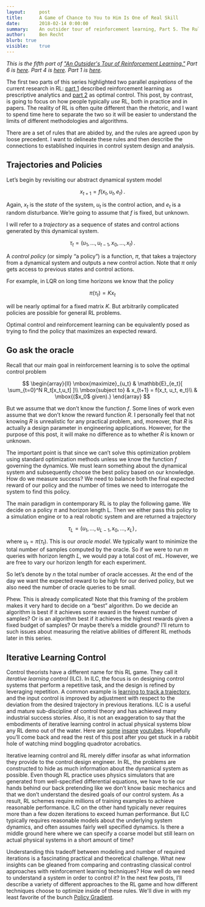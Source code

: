```yaml
---
layout:     post
title:      A Game of Chance to You to Him Is One of Real Skill
date:       2018-02-14 0:00:00
summary:    An outsider tour of reinforcement learning, Part 5. The Rules of the RL Game.
author:     Ben Recht
blurb: true
visible:    true
---
```


*This is the fifth part of ["An Outsider's Tour of Reinforcement Learning."](http://www.argmin.net/2018/02/20/outsider-rl/)  Part 6 is [here](http://www.argmin.net/2018/02/20/reinforce/). Part 4 is [here](http://www.argmin.net/2018/02/08/lqr/). Part 1 is [here](http://www.argmin.net/2018/01/29/taxonomy/).*


The first two parts of this series highlighted two parallel _aspirations_ of the current research in RL: [part 1](http://www.argmin.net/2018/01/29/taxonomy/) described reinforcement learning as prescriptive analytics and [part 2](http://www.argmin.net/2018/02/01/control-tour/) as optimal control. This post, by contrast, is going to focus on how people typically _use_ RL, both in practice and in papers. The reality of RL is often quite different than the rhetoric, and I want to spend time here to separate the two so it will be easier to understand the limits of different methodologies and algorithms.

There are a set of rules that are abided by, and the rules are agreed upon by loose precedent. I want to delineate these rules and then describe the connections to established inquiries in control system design and analysis.

## Trajectories and Policies

Let’s begin by revisiting our abstract dynamical system model

$$
    x_{t+1} = f( x_t, u_t, e_t)\,.
$$

Again, $x_t$ is the _state_ of the system, $u_t$ is the control action, and $e_t$ is a random disturbance. We’re going to assume that $f$ is fixed, but unknown.

I will refer to a _trajectory_ as a sequence of states and control actions generated by this dynamical system.

$$
\tau_t = (u_1,…,u_{t-1},x_0,…,x_t) \,.
$$

A _control policy_ (or simply “a policy”) is a function, $\pi$, that takes a trajectory from a dynamical system and outputs a new control action.  Note that $\pi$ only gets access to previous states and control actions.

For example, in LQR on long time horizons we know that the policy

$$
\pi(\tau_t) = K x_t
$$

will be nearly optimal for a fixed matrix $K$.  But arbitrarily complicated policies are possible for general RL problems.

Optimal control and reinforcement learning can be equivalently posed as trying to find the policy that maximizes an expected reward.

## Go ask the oracle

Recall that our main goal in reinforcement learning is to solve the optimal control problem

$$
\begin{array}{ll}
\mbox{maximize}_{u_t} & \mathbb{E}_{e_t}[ \sum_{t=0}^N R_t[x_t,u_t] ]\\
\mbox{subject to} &    x_{t+1} = f(x_t, u_t, e_t)\\
& \mbox{($x_0$ given).}
\end{array}
$$

But we assume that we don’t know the function $f$.  Some lines of work even assume that we don’t know the reward function $R$.  I personally feel that not knowing $R$ is unrealistic for any practical problem, and, moreover, that $R$ is actually a design parameter in engineering applications. However, for the purpose of this post, it will make no difference as to whether $R$ is known or unknown.

The important point is that since we can’t solve this optimization problem using standard optimization methods unless we know the function $f$ governing the dynamics. We must learn something about the dynamical system and subsequently choose the best policy based on our knowledge. How do we measure success? We need to balance both the final expected reward of our policy and the number of times we need to interrogate the system to find this policy.

The main paradigm in contemporary RL is to play the following game. We decide on a policy $\pi$ and horizon length L. Then we either pass this policy to a simulation engine or to a real robotic system and are returned a trajectory

$$
\tau_L = (u_1,…,u_{L-1},x_0,…,x_L)\,,
$$

where $u_t = \pi(\tau_t)$. This is our _oracle model_. We typically want to minimize the total number of samples computed by the oracle. So if we were to run $m$ queries with horizon length $L$, we would pay a total cost of $mL$.  However, we are free to vary our horizon length for each experiment.

So let’s denote by $n$ the total number of oracle accesses. At the end of the day we want the expected reward to be high for our derived policy, but we also need the number of oracle queries to be small.

Phew. This is already complicated! Note that this framing of the problem makes it very hard to decide on a “best” algorithm. Do we decide an algorithm is best if it achieves some reward in the fewest number of samples?  Or is an algorithm best if it achieves the highest rewards given a fixed budget of samples? Or maybe there’s a middle ground?  I’ll return to such issues about measuring the relative abilities of different RL methods later in this series.

## Iterative Learning Control

Control theorists have a different name for this RL game. They call it _iterative learning control_ (ILC).  In ILC, the focus is on designing control systems that perform a repetitive task, and the design is refined by leveraging repetition. A common example is [learning to track a trajectory](http://www.dynsyslab.org/wp-content/papercite-data/pdf/schoellig-ecc09.pdf), and the input control is improved by adjustment with respect to the deviation from the desired trajectory in previous iterations. ILC is a useful and mature sub-discipline of control theory and has achieved many industrial success stories. Also, it is not an exaggeration to say that the embodiments of iterative learning control in actual physical systems blow any RL demo out of the water.  Here are [some](https://www.youtube.com/watch?v=4kHDv9senpE) [insane](https://youtu.be/goVuP5TJIUU)  [youtubes](https://www.youtube.com/watch?v=IZTP7h5cfqg). Hopefully you’ll come back and read the rest of this post after you get stuck in a rabbit hole of watching mind boggling quadrotor acrobatics.

Iterative learning control and RL merely differ insofar as what information they provide to the control design engineer. In RL, the problems are constructed to hide as much information about the dynamical system as possible. Even though RL practice uses physics simulators that are generated from well-specified differential equations, we have to tie our hands behind our back pretending like we don’t know basic mechanics and that we don’t understand the desired goals of our control system. As a result, RL schemes require millions of training examples to achieve reasonable performance. ILC on the other hand typically never requires more than a few dozen iterations to exceed human performance. But ILC typically requires reasonable models about the underlying system dynamics, and often assumes fairly well specified dynamics. Is there a middle ground here where we can specify a coarse model but still learn on actual physical systems in a short amount of time?

Understanding this tradeoff between modeling and number of required iterations is a fascinating practical and theoretical challenge. What new insights can be gleaned from comparing and contrasting classical control approaches with reinforcement learning techniques? How well do we need to understand a system in order to control it? In the next few posts, I’ll describe a variety of different approaches to the RL game and how different techniques choose to optimize inside of these rules. We'll dive in with my least favorite of the bunch [Policy Gradient](http://www.argmin.net/2018/02/20/reinforce/).
